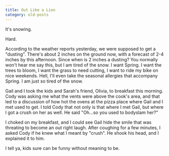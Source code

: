 ```yaml
---
title: Out Like a Lion
category: old-posts
---
```

It's snowing.

Hard.

According to the weather reports yesterday, we were supposed to get a "dusting". There's about 2 inches on the ground now, with a forecast of 2-4 inches by this afternoon. Since when is 2 inches a dusting? You normally won't hear me say this, but I am tired of the snow. I want Spring. I want the trees to bloom, I want the grass to need cutting, I want to ride my bike on nice weekends. Hell, I'll even take the seasonal allergies that accompany Spring. I am just so tired of the snow.
<!--more-->

Gail and I took the kids and Sarah's friend, Olivia, to breakfast this morning. Cody was asking me what the vents were above the cook's area, and that led to a discussion of how hot the ovens at the pizza place where Gail and I met used to get. I told Cody that not only is that where I met Gail, but where I got a crush on her as well. He said "Oh...so you used to bodyslam her?"

I choked on my breakfast, and I could see Gail hide the smile that was threating to become an out right laugh. After coughing for a few minutes, I asked Cody if he knew what I meant by "crush". He shook his head, and I explained it to him.

I tell ya, kids sure can be funny without meaning to be.